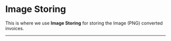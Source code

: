 # Image Storing

This is where we use **Image Storing** for storing the Image (PNG) converted invoices.

---
